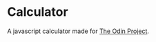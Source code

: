 # Calculator

A javascript calculator made for [The Odin Project](https://www.theodinproject.com/lessons/foundations-calculator).
